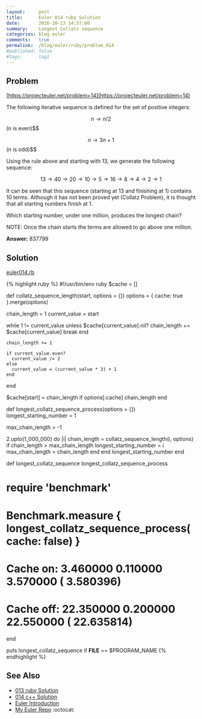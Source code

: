 ```yaml
---
layout:     post
title:      Euler 014 ruby Solution
date:       2016-10-13 14:57:00
summary:    Longest Collatz sequence
categories: blog euler
comments:   true
permalink:  /blog/euler/ruby/problem_014
#published: false
#tags:      tag1
---
```


## Problem

[https://projecteuler.net/problem=14](https://projecteuler.net/problem=14)

The following iterative sequence is defined for the set of positive integers:

$$n → n/2 $$ (n is even)$$

$$n → 3n + 1 $$ (n is odd)$$

Using the rule above and starting with 13, we generate the following sequence:

$$13 → 40 → 20 → 10 → 5 → 16 → 8 → 4 → 2 → 1$$

It can be seen that this sequence (starting at 13 and finishing at 1) contains 10 terms. Although it has not been proved yet (Collatz Problem), it is thought that all starting numbers finish at 1.

Which starting number, under one million, produces the longest chain?

NOTE: Once the chain starts the terms are allowed to go above one million.

**Answer:** 837799

## Solution

[euler014.rb](https://github.com/tvarley/euler/blob/master/ruby/lib/euler014.rb)

{% highlight ruby %}
#!/usr/bin/env ruby
$cache = []

def collatz_sequence_length(start, options = {})
  options = { cache: true }.merge(options)

  chain_length = 1
  current_value = start

  while 1 != current_value
    unless $cache[current_value].nil?
      chain_length += $cache[current_value]
      break
    end

    chain_length += 1

    if current_value.even?
      current_value /= 2
    else
      current_value = (current_value * 3) + 1
    end
  end

  $cache[start] = chain_length if options[:cache]
  chain_length
end

def longest_collatz_sequence_process(options = {})
  longest_starting_number = 1

  max_chain_length = -1

  2.upto(1_000_000) do |i|
    chain_length = collatz_sequence_length(i, options)
    if chain_length > max_chain_length
      longest_starting_number = i
      max_chain_length = chain_length
    end
  end
  longest_starting_number
end

def longest_collatz_sequence
  longest_collatz_sequence_process
  # require 'benchmark'
  # Benchmark.measure { longest_collatz_sequence_process(cache: false) }
  # Cache on: 3.460000   0.110000   3.570000 (  3.580396)
  # Cache off: 22.350000   0.200000  22.550000 ( 22.635814)
end

puts longest_collatz_sequence if __FILE__ == $PROGRAM_NAME
{% endhighlight %}

## See Also
* [013 ruby Solution]({{site.baseurl}}/blog/euler/ruby/problem_013)
* [014 c++ Solution]({{site.baseurl}}/blog/euler/cpp/problem_014)
* [Euler Introduction]({{site.baseurl}}/blog/euler/introduction)
* [My Euler Repo](https://github.com/tvarley/euler) :octocat:
